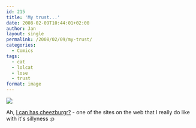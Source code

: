 ```yaml
---
id: 215
title: 'My trust...'
date: 2008-02-09T10:44:01+02:00
author: Jan
layout: single
permalink: /2008/02/09/my-trust/
categories:
  - Comics
tags:
  - cat
  - lolcat
  - lose
  - trust
format: image
---
```

[![](/assets/images/2008/02/funny_pictures_cat_bubble_bath_trust-sm.jpg)](http://icanhascheezburger.com/2008/02/08/funny-pictures-my-trust-u-loses-it/)

Ah, [I can has cheezburgr?](http://icanhascheezburger.com/) - one of the sites on the web that I really do like with it's sillyness :p